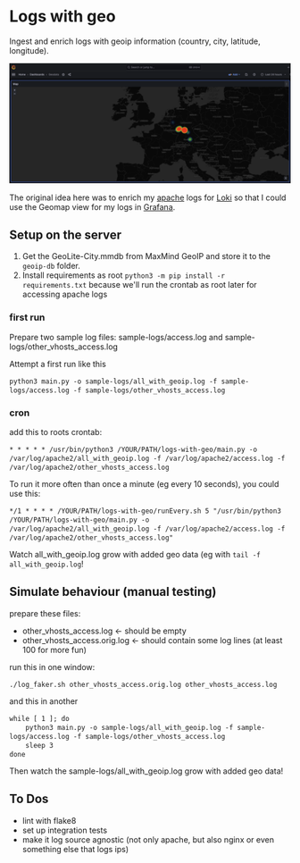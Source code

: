 # Logs with geo
Ingest and enrich logs with geoip information (country, city, latitude, longitude).

![](hero.png)

The original idea here was to enrich my [apache](https://httpd.apache.org/) logs for [Loki](https://grafana.com/oss/loki/) so that I could use the Geomap view for my logs in [Grafana](https://grafana.com/).

## Setup on the server
1. Get the GeoLite-City.mmdb from MaxMind GeoIP and store it to the `geoip-db` folder.
2. Install requirements as root `python3 -m pip install -r requirements.txt` because we'll run the crontab as root later for accessing apache logs

### first run
Prepare two sample log files: sample-logs/access.log and sample-logs/other_vhosts_access.log

Attempt a first run like this

	python3 main.py -o sample-logs/all_with_geoip.log -f sample-logs/access.log -f sample-logs/other_vhosts_access.log

### cron
add this to roots crontab:

	* * * * * /usr/bin/python3 /YOUR/PATH/logs-with-geo/main.py -o /var/log/apache2/all_with_geoip.log -f /var/log/apache2/access.log -f /var/log/apache2/other_vhosts_access.log

To run it more often than once a minute (eg every 10 seconds), you could use this:

	*/1 * * * * /YOUR/PATH/logs-with-geo/runEvery.sh 5 "/usr/bin/python3 /YOUR/PATH/logs-with-geo/main.py -o /var/log/apache2/all_with_geoip.log -f /var/log/apache2/access.log -f /var/log/apache2/other_vhosts_access.log"

Watch all_with_geoip.log grow with added geo data (eg with `tail -f all_with_geoip.log`!

## Simulate behaviour (manual testing)
prepare these files:
- other_vhosts_access.log <- should be empty
- other_vhosts_access.orig.log <- should contain some log lines (at least 100 for more fun)

run this in one window:

	./log_faker.sh other_vhosts_access.orig.log other_vhosts_access.log

and this in another

	while [ 1 ]; do
        python3 main.py -o sample-logs/all_with_geoip.log -f sample-logs/access.log -f sample-logs/other_vhosts_access.log
	    sleep 3
	done

Then watch the sample-logs/all_with_geoip.log grow with added geo data!

## To Dos
- lint with flake8
- set up integration tests
- make it log source agnostic (not only apache, but also nginx or even something else that logs ips)

